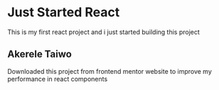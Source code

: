 # Just Started React

This is my first react project and i just started building this project 

## Akerele Taiwo
Downloaded this project from frontend mentor website to improve my performance in react components
